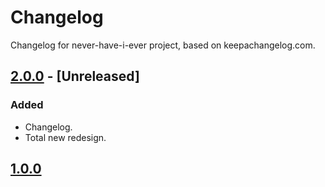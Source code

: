 # Changelog
Changelog for never-have-i-ever project, based on keepachangelog.com.

## [2.0.0] - [Unreleased]
### Added
- Changelog.
- Total new redesign.

## [1.0.0]

[2.0.0]: https://github.com/Katofln/never-have-i-ever/pull/4
[1.0.0]: https://github.com/Katofln/never-have-i-ever/pull/3

